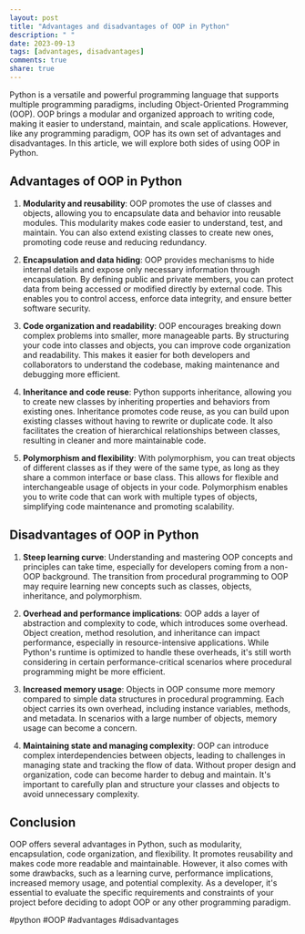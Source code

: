 ```yaml
---
layout: post
title: "Advantages and disadvantages of OOP in Python"
description: " "
date: 2023-09-13
tags: [advantages, disadvantages]
comments: true
share: true
---
```


Python is a versatile and powerful programming language that supports multiple programming paradigms, including Object-Oriented Programming (OOP). OOP brings a modular and organized approach to writing code, making it easier to understand, maintain, and scale applications. However, like any programming paradigm, OOP has its own set of advantages and disadvantages. In this article, we will explore both sides of using OOP in Python.

## Advantages of OOP in Python

1. **Modularity and reusability**: OOP promotes the use of classes and objects, allowing you to encapsulate data and behavior into reusable modules. This modularity makes code easier to understand, test, and maintain. You can also extend existing classes to create new ones, promoting code reuse and reducing redundancy.

2. **Encapsulation and data hiding**: OOP provides mechanisms to hide internal details and expose only necessary information through encapsulation. By defining public and private members, you can protect data from being accessed or modified directly by external code. This enables you to control access, enforce data integrity, and ensure better software security.

3. **Code organization and readability**: OOP encourages breaking down complex problems into smaller, more manageable parts. By structuring your code into classes and objects, you can improve code organization and readability. This makes it easier for both developers and collaborators to understand the codebase, making maintenance and debugging more efficient.

4. **Inheritance and code reuse**: Python supports inheritance, allowing you to create new classes by inheriting properties and behaviors from existing ones. Inheritance promotes code reuse, as you can build upon existing classes without having to rewrite or duplicate code. It also facilitates the creation of hierarchical relationships between classes, resulting in cleaner and more maintainable code.

5. **Polymorphism and flexibility**: With polymorphism, you can treat objects of different classes as if they were of the same type, as long as they share a common interface or base class. This allows for flexible and interchangeable usage of objects in your code. Polymorphism enables you to write code that can work with multiple types of objects, simplifying code maintenance and promoting scalability.

## Disadvantages of OOP in Python

1. **Steep learning curve**: Understanding and mastering OOP concepts and principles can take time, especially for developers coming from a non-OOP background. The transition from procedural programming to OOP may require learning new concepts such as classes, objects, inheritance, and polymorphism.

2. **Overhead and performance implications**: OOP adds a layer of abstraction and complexity to code, which introduces some overhead. Object creation, method resolution, and inheritance can impact performance, especially in resource-intensive applications. While Python's runtime is optimized to handle these overheads, it's still worth considering in certain performance-critical scenarios where procedural programming might be more efficient.

3. **Increased memory usage**: Objects in OOP consume more memory compared to simple data structures in procedural programming. Each object carries its own overhead, including instance variables, methods, and metadata. In scenarios with a large number of objects, memory usage can become a concern.

4. **Maintaining state and managing complexity**: OOP can introduce complex interdependencies between objects, leading to challenges in managing state and tracking the flow of data. Without proper design and organization, code can become harder to debug and maintain. It's important to carefully plan and structure your classes and objects to avoid unnecessary complexity.

## Conclusion

OOP offers several advantages in Python, such as modularity, encapsulation, code organization, and flexibility. It promotes reusability and makes code more readable and maintainable. However, it also comes with some drawbacks, such as a learning curve, performance implications, increased memory usage, and potential complexity. As a developer, it's essential to evaluate the specific requirements and constraints of your project before deciding to adopt OOP or any other programming paradigm.

#python #OOP #advantages #disadvantages